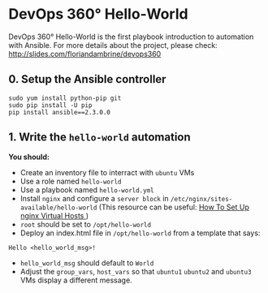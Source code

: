 # DevOps 360° Hello-World

DevOps 360° Hello-World is the first playbook introduction to automation with Ansible. For more details about the project, please check: http://slides.com/floriandambrine/devops360

## 0. Setup the Ansible controller

```
sudo yum install python-pip git
sudo pip install -U pip
pip install ansible==2.3.0.0
```

## 1. Write the `hello-world` automation

__You should:__
* Create an inventory file to interract with `ubuntu` VMs
* Use a role named `hello-world`
* Use a playbook named `hello-world.yml`
* Install `nginx` and configure a `server block` in `/etc/nginx/sites-available/hello-world` (This resource can be useful: [How To Set Up nginx Virtual Hosts ](https://www.digitalocean.com/community/tutorials/how-to-set-up-nginx-virtual-hosts-server-blocks-on-ubuntu-12-04-lts--3))
* `root` should be set to `/opt/hello-world`
* Deploy an index.html file in `/opt/hello-world` from a template that says:
```
Hello <hello_world_msg>!
```
* `hello_world_msg` should default to `World`
* Adjust the `group_vars`, `host_vars` so that `ubuntu1` `ubuntu2` and `ubuntu3` VMs display a different message.
